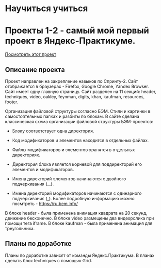 # Научиться учиться
# Проекты 1-2 - самый мой первый проект в Яндекс-Практикуме.

[Посмотреть этот проект](https://elenapapruga.github.io/how-to-learn/)

## Описание проекта
Проект направлен на закрепление навыков по Спринту-2.
Сайт отображается в браузерах - Firefox, Google Chrome, Yandex Browser.
Сайт имеет одну главную страницу. Сайт разделен на 11 секций: header, techniques, video, oakley, feynman, digits, khan, kaufman, resources, footer.

Организация файловой структуры согласно БЭМ.
Стили и картинки в самостоятельных папках и разбиты по блокам.
В сайте сделана классическая схема организации файловой структуры БЭМ-проектов:

- Блоку соответствует одна директория.

- Код модификаторов и элементов находится в отдельных файлах.

- Файлы модификаторов и элементов хранятся в отдельных директориях.

- Директория блока является корневой для поддиректорий его элементов и модификаторов.

- Имена директорий элементов начинаются с двойного подчеркивания (__).

- Имена директорий модификаторов начинаются с одинарного подчеркивания (_).
Более подробную информацию можно посмтреть  - https://ru.bem.info/

В блоке header - была применена анимация квадрата на 20 секунд, движение бесконечно.
В блоке video размещены два видеоролика при помощи тега iframe.
В блоке kaufman - была применена анимация для треугольника.

## Планы по доработке
Планы по доработке зависят от команды Яндекс.Практикума.
В планах сделать блок techniques с помощью Grid.
